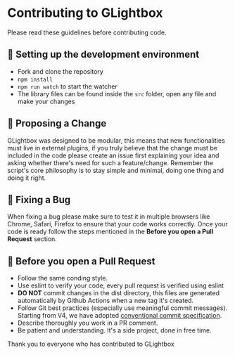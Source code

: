 # Contributing to GLightbox

Please read these guidelines before contributing code.

## :nut_and_bolt: Setting up the development environment

- Fork and clone the repository
- `npm install`
- `npm run watch` to start the watcher
- The library files can be found inside the `src` folder, open any file and make your changes

## :tada: Proposing a Change

GLightbox was designed to be modular, this means that new functionalities must live in external plugins, if you truly believe that the change must be included in the code please create an issue first explaining your idea and asking whether there's need for such a feature/change. Remember the script's core philosophy is to stay simple and minimal, doing one thing and doing it right.

## :bug: Fixing a Bug

When fixing a bug please make sure to test it in multiple browsers like Chrome, Safari, Firefox to ensure that your code works correctly. Once your code is ready follow the steps mentioned in the **Before you open a Pull Request** section.

## :pencil: Before you open a Pull Request

- Follow the same conding style.
- Use eslint to verify your code, every pull request is verified using eslint
- **DO NOT** commit changes in the dist directory, this files are generated automatically by Github Actions when a new tag it's created.
- Follow Git best practices (especially use meaningful commit messages). Starting from V4, we have adopted [conventional commit specification](https://www.conventionalcommits.org/en/v1.0.0/).
- Describe thoroughly you work in a PR comment.
- Be patient and understanding. It's a side project, done in free time.

Thank you to everyone who has contributed to GLightbox
